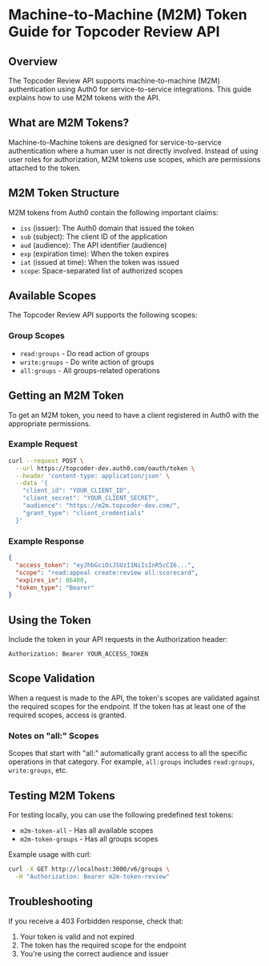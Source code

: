 # Machine-to-Machine (M2M) Token Guide for Topcoder Review API

## Overview

The Topcoder Review API supports machine-to-machine (M2M) authentication using Auth0 for service-to-service integrations.
This guide explains how to use M2M tokens with the API.

## What are M2M Tokens?

Machine-to-Machine tokens are designed for service-to-service authentication where a human user is not directly involved.
Instead of using user roles for authorization, M2M tokens use scopes, which are permissions attached to the token.

## M2M Token Structure

M2M tokens from Auth0 contain the following important claims:
- `iss` (issuer): The Auth0 domain that issued the token
- `sub` (subject): The client ID of the application
- `aud` (audience): The API identifier (audience)
- `exp` (expiration time): When the token expires
- `iat` (issued at time): When the token was issued
- `scope`: Space-separated list of authorized scopes

## Available Scopes

The Topcoder Review API supports the following scopes:

### Group Scopes
- `read:groups` - Do read action of groups
- `write:groups` - Do write action of groups
- `all:groups` - All groups-related operations

## Getting an M2M Token

To get an M2M token, you need to have a client registered in Auth0 with the appropriate permissions.

### Example Request

```bash
curl --request POST \
  --url https://topcoder-dev.auth0.com/oauth/token \
  --header 'content-type: application/json' \
  --data '{
    "client_id": "YOUR_CLIENT_ID",
    "client_secret": "YOUR_CLIENT_SECRET",
    "audience": "https://m2m.topcoder-dev.com/",
    "grant_type": "client_credentials"
  }'
```

### Example Response

```json
{
  "access_token": "eyJhbGciOiJSUzI1NiIsInR5cCI6...",
  "scope": "read:appeal create:review all:scorecard",
  "expires_in": 86400,
  "token_type": "Bearer"
}
```

## Using the Token

Include the token in your API requests in the Authorization header:

```
Authorization: Bearer YOUR_ACCESS_TOKEN
```

## Scope Validation

When a request is made to the API, the token's scopes are validated against the required scopes for the endpoint.
If the token has at least one of the required scopes, access is granted.

### Notes on "all:" Scopes

Scopes that start with "all:" automatically grant access to all the specific operations in that category.
For example, `all:groups` includes `read:groups`, `write:groups`, etc.

## Testing M2M Tokens

For testing locally, you can use the following predefined test tokens:

- `m2m-token-all` - Has all available scopes
- `m2m-token-groups` - Has all groups scopes

Example usage with curl:

```bash
curl -X GET http://localhost:3000/v6/groups \
  -H "Authorization: Bearer m2m-token-review"
```

## Troubleshooting

If you receive a 403 Forbidden response, check that:
1. Your token is valid and not expired
2. The token has the required scope for the endpoint
3. You're using the correct audience and issuer